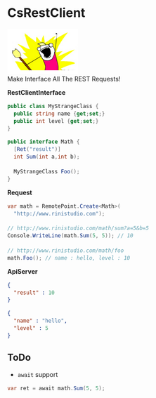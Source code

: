 CsRestClient
====
![man](img/man.png)<br>
Make Interface All The REST Requests!

__RestClientInterface__
```c#
public class MyStrangeClass {
  public string name {get;set;}
  public int level {get;set;}
}
```
```c#
public interface Math {
  [Ret("result")]
  int Sum(int a,int b);
  
  MyStrangeClass Foo();
}
```

__Request__
```c#
var math = RemotePoint.Create<Math>(
  "http://www.rinistudio.com");
  
// http://www.rinistudio.com/math/sum?a=5&b=5
Console.WriteLine(math.Sum(5, 5)); // 10

// http://www.rinistudio.com/math/foo
math.Foo(); // name : hello, level : 10
```

__ApiServer__
```json
{
  "result" : 10
}
```
```json
{
  "name" : "hello",
  "level" : 5
}
```

ToDo
----
* `await` support
```c#
var ret = await math.Sum(5, 5);
```
